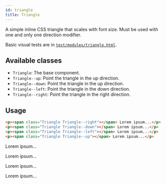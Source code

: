 ```yaml
---
id: triangle
title: Triangle
---
```


<a class="SourceView-page" href="https://github.com/aptuitiv/cacao/blob/master/src/css/components/triangle/triangle.css"></a>

A simple inline CSS triangle that scales with font size. Must be used with 
one and only one direction modifier.

Basic visual tests are in [`test/modules/triangle.html`](http://aptuitiv.github.io/cacao/test/modules/triangle.html).


## Available classes

* `Triangle`: The base component.
* `Triangle--up`: Point the triangle in the up direction.
* `Triangle--down`: Point the triangle in the up direction.
* `Triangle--left`: Point the triangle in the down direction.
* `Triangle--right`: Point the triangle in the right direction.


## Usage
<div class="CodeSample">
<!--DOCUSAURUS_CODE_TABS-->

<!--HTML-->
```html
<p><span class="Triangle Triangle--right"></span> Lorem ipsum...</p>
<p><span class="Triangle Triangle--down"></span> Lorem ipsum...</p>
<p><span class="Triangle Triangle--left"></span> Lorem ipsum...</p>
<p><span class="Triangle Triangle--up"></span> Lorem ipsum...</p>
```
<!--END_DOCUSAURUS_CODE_TABS-->
<p><span class="Triangle Triangle--right"></span> Lorem ipsum...</p>
<p><span class="Triangle Triangle--down"></span> Lorem ipsum...</p>
<p><span class="Triangle Triangle--left"></span> Lorem ipsum...</p>
<p><span class="Triangle Triangle--up"></span> Lorem ipsum...</p>

</div>

</div>

